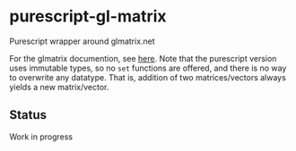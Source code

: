 # purescript-gl-matrix

Purescript wrapper around glmatrix.net

For the glmatrix documention, see [here](http://glmatrix.net/docs/). Note that the purescript version uses immutable types, so no `set` functions are offered, and there is no way to overwrite any datatype. That is, addition of two matrices/vectors always yields a new matrix/vector.

## Status

Work in progress
